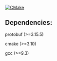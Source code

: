[![CMake](https://github.com/k-morozov/messaging-framework/actions/workflows/cmake.yml/badge.svg?branch=master)](https://github.com/k-morozov/messaging-framework/actions/workflows/cmake.yml)

## Dependencies:
protobuf (>=3.15.5)

cmake (>=3.10)

gcc (>=9.3)
